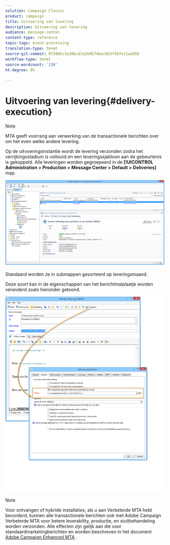```yaml
---
solution: Campaign Classic
product: campaign
title: Uitvoering van levering
description: Uitvoering van levering
audience: message-center
content-type: reference
topic-tags: event-processing
translation-type: tm+mt
source-git-commit: 972885c3a38bcd3a260574bacbb3f507e11ae05b
workflow-type: tm+mt
source-wordcount: '130'
ht-degree: 8%

---
```



# Uitvoering van levering{#delivery-execution}

>[!NOTE]
>
>MTA geeft voorrang aan verwerking van de transactionele berichten over om het even welke andere levering.

Op de uitvoeringsinstantie wordt de levering verzonden zodra het verrijkingsstadium is voltooid en een leveringssjabloon aan de gebeurtenis is gekoppeld. Alle leveringen worden gegroepeerd in de **[!UICONTROL Administration > Production > Message Center > Default > Deliveries]** map.

![](assets/messagecenter_deliveries_execinstances_001.png)

Standaard worden ze in submappen gesorteerd op leveringsmaand.

Deze soort kan in de eigenschappen van het berichtmalplaatje worden veranderd zoals hieronder getoond.

![](assets/messagecenter_deliveries_properties_001.png)

>[!NOTE]
>
>Voor ontvangen of hybride installaties, als u aan Verbeterde MTA hebt bevorderd, kunnen alle transactionele berichten ook met Adobe Campaign Verbeterde MTA voor betere leverability, productie, en stuitbehandeling worden verzonden. Alle effecten zijn gelijk aan die voor standaardmarketingberichten en worden beschreven in het document [Adobe Campaign Enhanced MTA](https://helpx.adobe.com/nl/campaign/kb/acc-campaign-enhanced-mta.html) .
